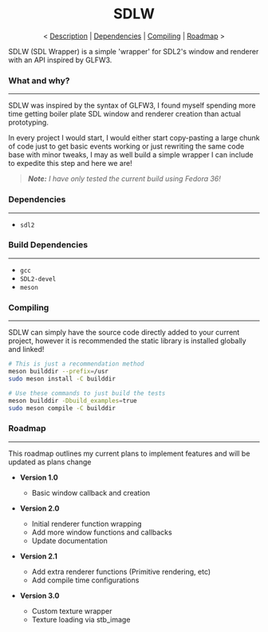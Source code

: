 <h1 align="center">SDLW</h1>

<p align="center">
    <
    <a href="#what-and-why">Description</a> |
    <a href="#dependencies">Dependencies</a> |
    <a href="#compiling">Compiling</a> |
    <a href="#roadmap">Roadmap</a>
    >
</p>

SDLW (SDL Wrapper) is a simple 'wrapper' for SDL2's window and renderer with an API inspired by GLFW3.

### What and why?
---
SDLW was inspired by the syntax of GLFW3, I found myself spending more time getting boiler plate SDL window and renderer creation than actual prototyping.

In every project I would start, I would either start copy-pasting a large chunk of code just to get basic events working or just rewriting the same code base with minor tweaks, I may as well build a simple wrapper I can include to expedite this step and here we are!

> _**Note:** I have only tested the current build using Fedora 36!_

### Dependencies
---
- `sdl2`

### Build Dependencies
---
- `gcc`
- `SDL2-devel`
- `meson`

### Compiling
---

SDLW can simply have the source code directly added to your current project, however it is recommended the static library is installed globally and linked!

```bash
# This is just a recommendation method
meson builddir --prefix=/usr
sudo meson install -C builddir

# Use these commands to just build the tests
meson builddir -Dbuild_examples=true
sudo meson compile -C builddir
```

### Roadmap
---

This roadmap outlines my current plans to implement features and will be updated as plans change

- __Version 1.0__
  - Basic window callback and creation

- __Version 2.0__
  - Initial renderer function wrapping
  - Add more window functions and callbacks
  - Update documentation

- __Version 2.1__
  - Add extra renderer functions (Primitive rendering, etc)
  - Add compile time configurations

- __Version 3.0__
  - Custom texture wrapper
  - Texture loading via stb_image

